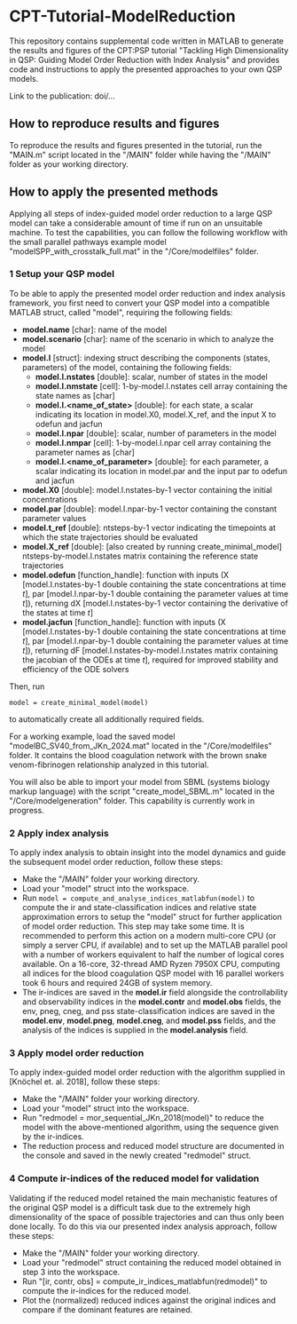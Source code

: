 # CPT-Tutorial-ModelReduction

This repository contains supplemental code written in MATLAB to generate the results and figures of the CPT:PSP tutorial "Tackling High Dimensionality in QSP: Guiding Model Order Reduction with Index Analysis" and provides code and instructions to apply the presented approaches to your own QSP models.

Link to the publication: doi/...

## How to reproduce results and figures

To reproduce the results and figures presented in the tutorial, run the "MAIN.m" script located in the "/MAIN" folder while having the "/MAIN" folder as your working directory.

## How to apply the presented methods

Applying all steps of index-guided model order reduction to a large QSP model can take a considerable amount of time if run on an unsuitable machine. To test the capabilities, you can follow the following workflow with the small parallel pathways example model "modelSPP_with_crosstalk_full.mat" in the "/Core/modelfiles" folder.

### 1 Setup your QSP model

To be able to apply the presented model order reduction and index analysis framework, you first need to convert your QSP model into a compatible MATLAB struct, called "model", requiring the following fields:
 - **model.name** [char]: name of the model
 - **model.scenario** [char]: name of the scenario in which to analyze the model
 - **model.I** [struct]: indexing struct describing the components (states, parameters) of the model, containing the following fields:
    - **model.I.nstates** [double]: scalar, number of states in the model
    - **model.I.nmstate** [cell]: 1-by-model.I.nstates cell array containing the state names as [char]
    - **model.I.<name_of_state>** [double]: for each state, a scalar indicating its location in model.X0, model.X_ref, and the input X to odefun and jacfun
    - **model.I.npar** [double]: scalar, number of parameters in the model
    - **model.I.nmpar** [cell]: 1-by-model.I.npar cell array containing the parameter names as [char]
    - **model.I.<name_of_parameter>** [double]: for each parameter, a scalar indicating its location in model.par and the input par to odefun and jacfun
 - **model.X0** [double]: model.I.nstates-by-1 vector containing the initial concentrations
 - **model.par** [double]: model.I.npar-by-1 vector containing the constant parameter values
 - **model.t_ref** [double]: ntsteps-by-1 vector indicating the timepoints at which the state trajectories should be evaluated
 - **model.X_ref** [double]: [also created by running create_minimal_model] ntsteps-by-model.I.nstates matrix containing the reference state trajectories
 - **model.odefun** [function_handle]: function with inputs (X [model.I.nstates-by-1 double containing the state concentrations at time *t*], par [model.I.npar-by-1 double containing the parameter values at time *t*]), returning dX [model.I.nstates-by-1 vector containing the derivative of the states at time *t*]
 - **model.jacfun** [function_handle]: function with inputs (X [model.I.nstates-by-1 double containing the state concentrations at time *t*], par [model.I.npar-by-1 double containing the parameter values at time *t*]), returning dF [model.I.nstates-by-model.I.nstates matrix containing the jacobian of the ODEs at time *t*], required for improved stability and efficiency of the ODE solvers

Then, run
```
model = create_minimal_model(model)
```
to automatically create all additionally required fields.

For a working example, load the saved model "modelBC_SV40_from_JKn_2024.mat" located in the "/Core/modelfiles" folder. It contains the blood coagulation network with the brown snake venom-fibrinogen relationship analyzed in this tutorial.

You will also be able to import your model from SBML (systems biology markup language) with the script "create_model_SBML.m" located in the "/Core/modelgeneration" folder. This capability is currently work in progress.

### 2 Apply index analysis

To apply index analysis to obtain insight into the model dynamics and guide the subsequent model order reduction, follow these steps:
 - Make the "/MAIN" folder your working directory.
 - Load your "model" struct into the workspace.
 - Run
   ```model = compute_and_analyse_indices_matlabfun(model)```
   to compute the ir and state-classification indices and relative state approximation errors to setup the "model" struct for further application of model order reduction. This step may take some time. It is recommended to perform this action on a modern multi-core CPU (or simply a server CPU, if available) and to set up the MATLAB parallel pool with a number of workers equivalent to half the number of logical cores available. On a 16-core, 32-thread AMD Ryzen 7950X CPU, computing all indices for the blood coagulation QSP model with 16 parallel workers took 6 hours and required 24GB of system memory.
 - The ir-indices are saved in the **model.ir** field alongside the controllability and observability indices in the **model.contr** and **model.obs** fields, the env, pneg, cneg, and pss state-classification indices are saved in the **model.env**, **model.pneg**, **model.cneg**, and **model.pss** fields, and the analysis of the indices is supplied in the **model.analysis** field.

### 3 Apply model order reduction

To apply index-guided model order reduction with the algorithm supplied in [Knöchel et. al. 2018], follow these steps:
 - Make the "/MAIN" folder your working directory.
 - Load your "model" struct into the workspace.
 - Run "redmodel = mor_sequential_JKn_2018(model)" to reduce the model with the above-mentioned algorithm, using the sequence given by the ir-indices.
 - The reduction process and reduced model structure are documented in the console and saved in the newly created "redmodel" struct.

### 4 Compute ir-indices of the reduced model for validation

Validating if the reduced model retained the main mechanistic features of the original QSP model is a difficult task due to the extremely high dimensionality of the space of possible trajectories and can thus only been done locally. To do this via our presented index analysis approach, follow these steps:
 - Make the "/MAIN" folder your working directory.
 - Load your "redmodel" struct containing the reduced model obtained in step 3 into the workspace.
 - Run "[ir, contr, obs] = compute_ir_indices_matlabfun(redmodel)" to compute the ir-indices for the reduced model.
 - Plot the (normalized) reduced indices against the original indices and compare if the dominant features are retained.
